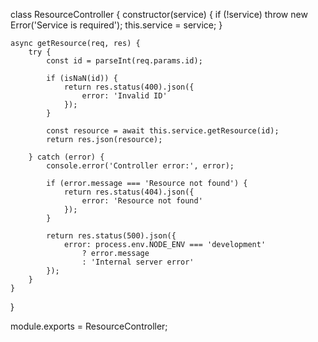 class ResourceController {
    constructor(service) {
        if (!service) throw new Error('Service is required');
        this.service = service;
    }

    async getResource(req, res) {
        try {
            const id = parseInt(req.params.id);
            
            if (isNaN(id)) {
                return res.status(400).json({
                    error: 'Invalid ID'
                });
            }

            const resource = await this.service.getResource(id);
            return res.json(resource);
            
        } catch (error) {
            console.error('Controller error:', error);
            
            if (error.message === 'Resource not found') {
                return res.status(404).json({
                    error: 'Resource not found'
                });
            }
            
            return res.status(500).json({
                error: process.env.NODE_ENV === 'development' 
                    ? error.message 
                    : 'Internal server error'
            });
        }
    }
}

module.exports = ResourceController;
